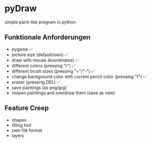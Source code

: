 # pyDraw
simple paint-like program in python

## Funktionale Anforderungen
* pygame ✅
* picture size (default/own) ✅
* draw with mouse (koordinates) ✅
* different colors (pressing "r") ✅
* different brush sizes (pressing "+"/"-") ✅
* change background color with current pencil color (pressing "f") ✅
* eraser (pressing DEL) ✅
* save paintings (as png/jpg)
* reopen paintings and overdraw them (save as new)

## Feature Creep
* shapes
* filling tool
* own file format
* layers